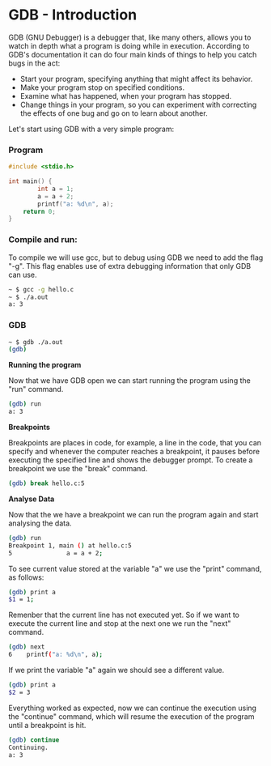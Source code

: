 # GDB - Introduction

GDB (GNU Debugger) is a debugger that, like many others, allows you to watch in depth what a program is doing while in execution.
According to GDB's documentation it can do four main kinds of things to help you catch bugs in the act:
* Start your program, specifying anything that might affect its behavior.
* Make your program stop on specified conditions.
* Examine what has happened, when your program has stopped.
* Change things in your program, so you can experiment with correcting the effects of one bug and go on to learn about another.

Let's start using GDB with a very simple program:

### Program

```c
#include <stdio.h>

int main() {
		int a = 1;
		a = a + 2;	
		printf("a: %d\n", a);
    return 0;
}
```

### Compile and run:

To compile we will use gcc, but to debug using GDB we need to add the flag "-g". This flag enables use of extra debugging information that only GDB can use. 

```bash
~ $ gcc -g hello.c
~ $ ./a.out
a: 3
```

### GDB

```bash
~ $ gdb ./a.out
(gdb) 
```

**Running the program**

Now that we have GDB open we can start running the program using the "run" command.

```bash
(gdb) run
a: 3
```

**Breakpoints**

Breakpoints are places in code, for example, a line in the code, that you can specify and whenever the computer reaches a breakpoint, it pauses before executing the specified line and shows the debugger prompt. To create a breakpoint we use the "break" command. 

```bash
(gdb) break hello.c:5
```

**Analyse Data**

Now that the we have a breakpoint we can run the program again and start analysing the data.

```bash
(gdb) run
Breakpoint 1, main () at hello.c:5
5               a = a + 2;
```

To see current value stored at the variable "a" we use the "print" command, as follows:

```bash
(gdb) print a
$1 = 1;
```

Remenber that the current line has not executed yet. So if we want to execute the current line and stop at the next one we run the "next" command.

```bash
(gdb) next
6    printf("a: %d\n", a);
```

If we print the variable "a" again we should see a different value.

```bash
(gdb) print a
$2 = 3
```

Everything worked as expected, now we can continue the execution using the "continue" command, which will resume the execution of the program until a breakpoint is hit.

```bash
(gdb) continue
Continuing.
a: 3
```